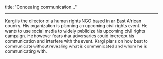 title: "Concealing communication..."

---
Kargi is the director of a human rights NGO based in an East African country. His organization is planning an upcoming civil rights event. He wants to use social media to widely publicize his upcoming civil rights campaign. He however fears that adversaries could intercept his communication and interfere with the event. Kargi plans on how best to communicate without revealing what is communicated and whom he is communicating with.
